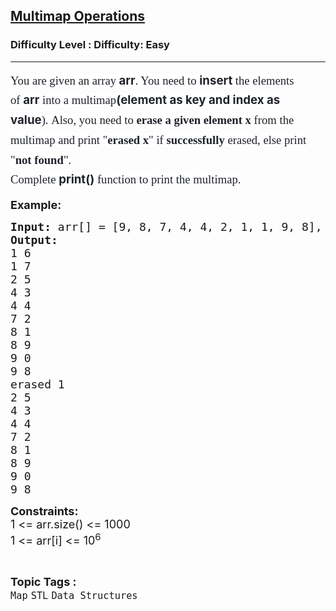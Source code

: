 <h2><a href="https://www.geeksforgeeks.org/problems/multimap-operations/1?page=1&category=Map&difficulty=Easy&status=unsolved&sortBy=submissions">Multimap Operations</a></h2><h3>Difficulty Level : Difficulty: Easy</h3><hr><div class="problems_problem_content__Xm_eO"><p><span style="font-size: 14pt;"><span style="color: #1e2229; font-family: Nunito; background-color: #ffffff;">You are given an array</span><span style="box-sizing: border-box; font-weight: bolder; line-height: 1.7em; color: #1e2229; background-color: #ffffff; font-family: var(--gfg-font-secondary) !important;">&nbsp;arr</span><span style="color: #1e2229; font-family: Nunito; background-color: #ffffff;">. You need to&nbsp;</span><span style="box-sizing: border-box; font-weight: bolder; line-height: 1.7em; color: #1e2229; background-color: #ffffff; font-family: var(--gfg-font-secondary) !important;">insert&nbsp;</span><span style="color: #1e2229; font-family: Nunito; background-color: #ffffff;">the elements of&nbsp;</span><span style="box-sizing: border-box; font-weight: bolder; line-height: 1.7em; color: #1e2229; background-color: #ffffff; font-family: var(--gfg-font-secondary) !important;">arr</span><span style="color: #1e2229; font-family: Nunito; background-color: #ffffff;">&nbsp;into a multimap</span><span style="box-sizing: border-box; font-weight: bolder; line-height: 1.7em; color: #1e2229; background-color: #ffffff; font-family: var(--gfg-font-secondary) !important;">(element as key and index as value</span><span style="color: #1e2229; font-family: Nunito; background-color: #ffffff;">).&nbsp;</span><span style="box-sizing: border-box; line-height: 1.7em; font-family: Nunito; color: #1e2229; background-color: #ffffff;"><span style="box-sizing: border-box; line-height: 1.7em;">Also, you need to</span><span style="box-sizing: border-box; line-height: 1.7em; font-weight: bolder; font-family: var(--gfg-font-secondary) !important;">&nbsp;erase a given element x</span><span style="box-sizing: border-box; line-height: 1.7em;"> from the multimap and print "</span><span style="box-sizing: border-box; line-height: 1.7em; font-weight: bolder; font-family: var(--gfg-font-secondary) !important;">erased x</span><span style="box-sizing: border-box; line-height: 1.7em;">" if&nbsp;</span><span style="box-sizing: border-box; line-height: 1.7em; font-weight: bolder; font-family: var(--gfg-font-secondary) !important;">successfully&nbsp;</span><span style="box-sizing: border-box; line-height: 1.7em;">erased, else print "</span><span style="box-sizing: border-box; line-height: 1.7em; font-weight: bolder; font-family: var(--gfg-font-secondary) !important;">not found</span><span style="box-sizing: border-box; line-height: 1.7em;">".</span></span></span><br style="box-sizing: border-box; line-height: 1.7em; font-family: Nunito; font-size: 17px; color: #1e2229; background-color: #ffffff;"><span style="font-size: 14pt;"><span style="color: #1e2229; font-family: Nunito; background-color: #ffffff;">Complete&nbsp;</span><span style="box-sizing: border-box; font-weight: bolder; line-height: 1.7em; color: #1e2229; background-color: #ffffff; font-family: var(--gfg-font-secondary) !important;">print()</span><span style="color: #1e2229; font-family: Nunito; background-color: #ffffff;">&nbsp;function to print the multimap.</span></span></p>
<p><span style="font-size: 18px;"><strong>Example:</strong></span></p>
<pre><span style="font-size: 18px;"><strong>Input: </strong>arr[] = [9, 8, 7, 4, 4, 2, 1, 1, 9, 8], x = 1
<strong>Output:</strong> 
1 6
1 7
2 5
4 3
4 4
7 2
8 1
8 9
9 0
9 8
erased 1
2 5
4 3
4 4
7 2
8 1
8 9
9 0
9 8</span></pre>
<p><span style="font-size: 18px;"><strong>Constraints:</strong><br>1 &lt;= arr.size() &lt;= 1000<br>1 &lt;= arr[i] &lt;= 10<sup>6</sup></span></p></div><br><p><span style=font-size:18px><strong>Topic Tags : </strong><br><code>Map</code>&nbsp;<code>STL</code>&nbsp;<code>Data Structures</code>&nbsp;